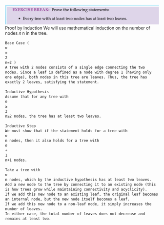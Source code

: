 ![alt text](image.png)
    Proof by Induction
    We will use mathematical induction on the number of nodes 
    𝑛
    n in the tree.

    Base Case ( 
    𝑛
    =
    2
    n=2 )
    A tree with 2 nodes consists of a single edge connecting the two nodes. Since a leaf is defined as a node with degree 1 (having only one edge), both nodes in this tree are leaves. Thus, the tree has exactly 2 leaves, satisfying the statement.

    Inductive Hypothesis
    Assume that for any tree with 
    𝑛
    ≥
    2
    n≥2 nodes, the tree has at least two leaves.

    Inductive Step
    We must show that if the statement holds for a tree with 
    𝑛
    n nodes, then it also holds for a tree with 
    𝑛
    +
    1
    n+1 nodes.

    Take a tree with 
    𝑛
    n nodes, which by the inductive hypothesis has at least two leaves.
    Add a new node to the tree by connecting it to an existing node (this is how trees grow while maintaining connectivity and acyclicity).
    If we add this new node to an existing leaf, the original leaf becomes an internal node, but the new node itself becomes a leaf.
    If we add this new node to a non-leaf node, it simply increases the number of leaves.
    In either case, the total number of leaves does not decrease and remains at least two.

